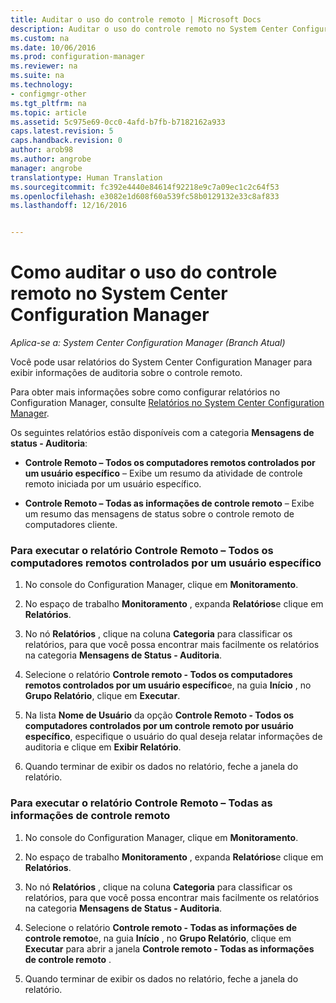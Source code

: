 ```yaml
---
title: Auditar o uso do controle remoto | Microsoft Docs
description: Auditar o uso do controle remoto no System Center Configuration Manager.
ms.custom: na
ms.date: 10/06/2016
ms.prod: configuration-manager
ms.reviewer: na
ms.suite: na
ms.technology:
- configmgr-other
ms.tgt_pltfrm: na
ms.topic: article
ms.assetid: 5c975e69-0cc0-4afd-b7fb-b7182162a933
caps.latest.revision: 5
caps.handback.revision: 0
author: arob98
ms.author: angrobe
manager: angrobe
translationtype: Human Translation
ms.sourcegitcommit: fc392e4440e84614f92218e9c7a09ec1c2c64f53
ms.openlocfilehash: e3082e1d608f60a539fc58b0129132e33c8af833
ms.lasthandoff: 12/16/2016


---
```

# <a name="how-to-audit-remote-control-usage-in-system-center-configuration-manager"></a>Como auditar o uso do controle remoto no System Center Configuration Manager

*Aplica-se a: System Center Configuration Manager (Branch Atual)*

Você pode usar relatórios do System Center Configuration Manager para exibir informações de auditoria sobre o controle remoto.  

 Para obter mais informações sobre como configurar relatórios no Configuration Manager, consulte [Relatórios no System Center Configuration Manager](../../../../core/servers/manage/reporting.md).  

 Os seguintes relatórios estão disponíveis com a categoria **Mensagens de status - Auditoria**:  

-   **Controle Remoto – Todos os computadores remotos controlados por um usuário específico** – Exibe um resumo da atividade de controle remoto iniciada por um usuário específico.  

-   **Controle Remoto – Todas as informações de controle remoto** – Exibe um resumo das mensagens de status sobre o controle remoto de computadores cliente.  

### <a name="to-run-the-report-remote-control---all-computers-remote-controlled-by-a-specific-user"></a>Para executar o relatório Controle Remoto – Todos os computadores remotos controlados por um usuário específico  

1.  No console do Configuration Manager, clique em **Monitoramento**.  

2.  No espaço de trabalho **Monitoramento** , expanda **Relatórios**e clique em **Relatórios**.  

3.  No nó **Relatórios** , clique na coluna **Categoria** para classificar os relatórios, para que você possa encontrar mais facilmente os relatórios na categoria **Mensagens de Status - Auditoria**.  

4.  Selecione o relatório **Controle remoto - Todos os computadores remotos controlados por um usuário específico**e, na guia **Início** , no **Grupo Relatório**, clique em **Executar**.  

5.  Na lista **Nome de Usuário** da opção **Controle Remoto - Todos os computadores controlados por um controle remoto por usuário específico**, especifique o usuário do qual deseja relatar informações de auditoria e clique em **Exibir Relatório**.  

6.  Quando terminar de exibir os dados no relatório, feche a janela do relatório.  

### <a name="to-run-the-report-remote-control---all-remote-control-information"></a>Para executar o relatório Controle Remoto – Todas as informações de controle remoto  

1.  No console do Configuration Manager, clique em **Monitoramento**.  

2.  No espaço de trabalho **Monitoramento** , expanda **Relatórios**e clique em **Relatórios**.  

3.  No nó **Relatórios** , clique na coluna **Categoria** para classificar os relatórios, para que você possa encontrar mais facilmente os relatórios na categoria **Mensagens de Status - Auditoria**.  

4.  Selecione o relatório **Controle remoto - Todas as informações de controle remoto**e, na guia **Início** , no **Grupo Relatório**, clique em **Executar** para abrir a janela **Controle remoto - Todas as informações de controle remoto** .  

5.  Quando terminar de exibir os dados no relatório, feche a janela do relatório.  

